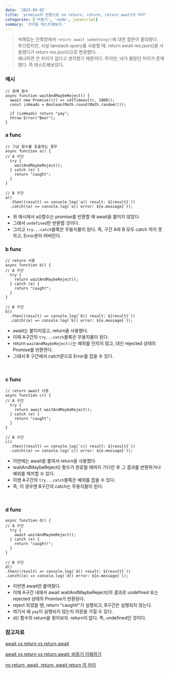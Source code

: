 ```yaml
---
date: '2023-09-02'
title: 'promise의 반환으로 no return, return, return await의 차이'
categories: ['비동기', 'node', javascript]
summary: '각각을 테스트해보자.'
---
```


> 속해있는 단톡방에서 `return await something()`에 대한 질문이 올라왔다.  
> 부끄럽지만, 사실 tanstack-query를 사용할 때, return await res.json()을 사용했다가 return res.json()으로 변경했다.  
> 왜냐하면 큰 차이가 없다고 생각했기 때문이다. 하지만, 내가 몰랐던 차이가 존재했다. 즉 테스트해보았다.

### 예시

```TSX
// 원래 함수
async function waitAndMaybeReject() {
  await new Promise((r) => setTimeout(r, 1000));
  const isHeads = Boolean(Math.round(Math.random()));

  if (isHeads) return "yay";
  throw Error("Boo!");
}
```

### a func

```TSX
// 그냥 함수를 호출하는 경우
async function a() {
// A 구간
  try {
    waitAndMaybeReject();
  } catch (e) {
    return "caught";
  }
}

// B 구간
a()
  .then((result) => console.log(`a() result: ${result}`))
  .catch((e) => console.log(`a() error: ${e.message}`));
```

- 위 예시에서 a()함수는 promise를 반환할 때 await을 붙이지 않았다.
- 그래서 `undefined`만 반환할 것이다.
- 그리고 `try...catch`블록은 무용지물이 된다. 즉, 구간 A와 B 모두 catch 하지 못하고, Error문이 떠버린다.

### b func

```TSX
// return 사용
async function b() {
// A 구간
  try {
    return waitAndMaybeReject();
  } catch (e) {
    return "caught";
  }
}

// B 구간
b()
  .then((result) => console.log(`b() result: ${result}`))
  .catch((e) => console.log(`b() error: ${e.message}`));

```

- await는 붙이지않고, return을 사용했다.
- 이때 A구간의 `try...catch`블록은 무용지물이 된다.
- return `waitAndMaybeReject()`는 예외를 던지지 않고, 대신 rejected 상태의 Promise를 반환한다.
- 그래서 B 구간에서 catch문으로 Error를 잡을 수 있다.

<br>

### c func

```TSX
// return await 사용
async function c() {
// A 구간
  try {
    return await waitAndMaybeReject();
  } catch (e) {
    return "caught";
  }
}

// B 구간
c()
  .then((result) => console.log(`c() result: ${result}`))
  .catch((e) => console.log(`c() error: ${e.message}`));
```

- 이번에는 await을 붙여서 return을 사용했다.
- waitAndMaybeReject() 함수가 완료될 때까지 기다린 후 그 결과를 반환하거나 예외를 캐치할 수 있다.
- 이땐 A구간의 `try...catch`블록은 예외를 잡을 수 있다.
- 즉, 이 경우엔 B구간의 catch는 무용지물이 된다.

<br>

### d func

```TSX
async function d() {
// A 구간
  try {
    await waitAndMaybeReject();
  } catch (e) {
    return "caught!";
  }
}

// B 구간
d()
.then((result) => console.log(`d() result: ${result}`))
.catch((e) => console.log(`d() error: ${e.message}`));
```

- 이번엔 await만 붙여줬다.
- 이때 A구간 내에서 await waitAndMaybeReject()의 결과로 undefined 또는 rejected 상태의 Promise가 반환된다.
- reject 되었을 땐, return "caught!"가 실행되고, B구간은 실행되지 않는다.
- 여기서 왜 `yay`이 실행되지 않는지 의문을 가질 수 있다.
- d() 함수의 return을 찾아보자. return이 없다. 즉, undefined인 것이다.

### 참고자료

[await vs return vs return await](https://jakearchibald.com/2017/await-vs-return-vs-return-await/)

[await vs return vs return await: 비동기 이해하기](https://ooeunz.tistory.com/47)

[no return, await, return, await return 의 차이](https://yceffort.kr/2021/02/run-await-return-return-await)
